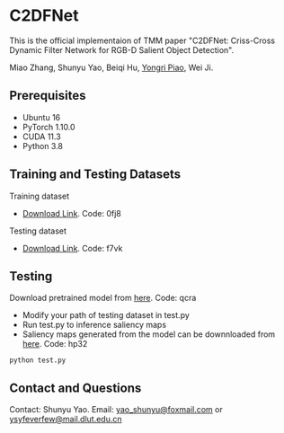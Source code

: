# C2DFNet
This is the official implementaion of TMM paper "C2DFNet: Criss-Cross Dynamic Filter Network for RGB-D Salient Object Detection".

Miao Zhang, Shunyu Yao, Beiqi Hu, [Yongri Piao](http://ice.dlut.edu.cn/yrpiao/), Wei Ji.

## Prerequisites
+ Ubuntu 16
+ PyTorch 1.10.0
+ CUDA 11.3
+ Python 3.8

## Training and Testing Datasets
Training dataset
* [Download Link](https://pan.baidu.com/s/14cGEwcCRulWDOuKNIjuGCg). Code: 0fj8

Testing dataset
* [Download Link](https://pan.baidu.com/s/1Yp5YtVIBB3-9PMFruYhxSw). Code: f7vk

## Testing
Download pretrained model from [here](https://pan.baidu.com/s/1_3rA5Y_jtUXzIJO8imZz2g). Code: qcra
* Modify your path of testing dataset in test.py
* Run test.py to inference saliency maps
* Saliency maps generated from the model can be downnloaded from [here](https://pan.baidu.com/s/10UQOmUbDWDvw87gGAjeM-A). Code: hp32

```shell
python test.py
```


## Contact and Questions
Contact: Shunyu Yao. Email: yao_shunyu@foxmail.com or ysyfeverfew@mail.dlut.edu.cn

